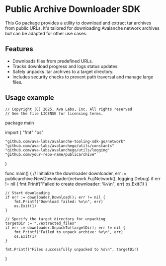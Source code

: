 # Public Archive Downloader SDK

This Go package provides a utility to download and extract tar archives from public URLs. It's tailored for downloading Avalanche network archives but can be adapted for other use cases.


## Features

* Downloads files from predefined URLs.
* Tracks download progress and logs status updates.
* Safely unpacks .tar archives to a target directory.
* Includes security checks to prevent path traversal and manage large files.

## Usage example

```
// Copyright (C) 2025, Ava Labs, Inc. All rights reserved
// See the file LICENSE for licensing terms.

```
package main

import (
	"fmt"
	"os"

	"github.com/ava-labs/avalanche-tooling-sdk-go/network"
	"github.com/ava-labs/avalanchego/utils/constants"
	"github.com/ava-labs/avalanchego/utils/logging"
	"github.com/your-repo-name/publicarchive"
)

func main() {
	// Initialize the downloader
	downloader, err := publicarchive.NewDownloader(network.FujiNetwork(), logging.Debug)
	if err != nil {
		fmt.Printf("Failed to create downloader: %v\n", err)
		os.Exit(1)
	}

	// Start downloading
	if err := downloader.Download(); err != nil {
		fmt.Printf("Download failed: %v\n", err)
		os.Exit(1)
	}

	// Specify the target directory for unpacking
	targetDir := "./extracted_files"
	if err := downloader.UnpackTo(targetDir); err != nil {
		fmt.Printf("Failed to unpack archive: %v\n", err)
		os.Exit(1)
	}

	fmt.Printf("Files successfully unpacked to %s\n", targetDir)
}
```
